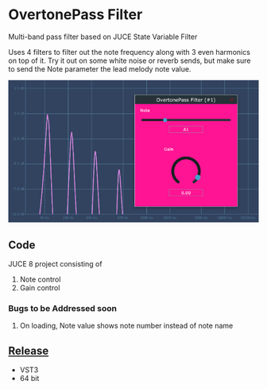 # OvertonePass Filter

 Multi-band pass filter based on JUCE State Variable Filter
 
 Uses 4 filters to filter out the note frequency along with 3 even harmonics on top of it.
 Try it out on some white noise or reverb sends, but make sure to send the Note parameter the lead melody note value.

![OvertonePass filter plugin screenshot](https://github.com/ethandjoseph/Overtone-Pass-Filter/blob/main/OvertonePass%20filter%20screenshot.png)

## Code
JUCE 8 project consisting of
1. Note control
2. Gain control

### Bugs to be Addressed soon
1. On loading, Note value shows note number instead of note name

## [Release](https://github.com/ethandjoseph/Overtone-Pass-Filter/releases)
- VST3
- 64 bit
